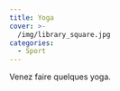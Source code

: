 ```yaml
---
title: Yoga
cover: >-
  /img/library_square.jpg
categories:
  - Sport
---
```

Venez faire quelques yoga.